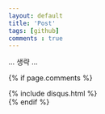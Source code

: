 ```yaml
---
layout: default
title: 'Post'
tags: [github]
comments : true
---
```


<div class="post">
  ... 생략 ...
</div>

{% if page.comments %}
<div id="post-disqus" class="container">
{% include disqus.html %}
</div>
{% endif %}
